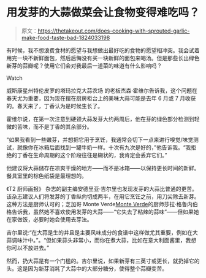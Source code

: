 # 用发芽的大蒜做菜会让食物变得难吃吗？

> 原文：<https://thetakeout.com/does-cooking-with-sprouted-garlic-make-food-taste-bad-1824033198>

有时候，我不想浪费食材的愿望与我想做出最好吃的食物的愿望相冲突。我会试着用完一块不新鲜面包，然后后悔没有买一块新鲜的面包来喝汤。但是那些长出绿色新芽的蒜瓣呢？使用它们会对我最后一道菜的味道有什么影响吗？

Watch

威斯康星州特伦皮罗的塔玛拉克大蒜农场 的老板杰森·霍维尔告诉我，这个问题在春天尤为重要，因为现在摆在厨房柜台上的美味大蒜可能是去年 6 月或 7 月收获的。春天来了，丁香认为是时候生长了。

霍维尔说，在第一次注意到硬颈大蒜发芽大约两周后，他在芽的绿色部分检测到轻微的苦味，而不是丁香的其余部分。

“如果我看到一些嫩芽，并想把它用于烹饪，我通常会切下一点来进行嗅觉/味觉测试，就像你在冰箱后面找到一罐牛奶一样。十次有九次是好的，”他告诉我。“我拒绝的丁香在生命周期的这个阶段往往是糊状的，我肯定会丢弃它们。”

他建议将大蒜储存在凉爽干燥的地方——而不是冰箱——以保持更长时间的新鲜。餐具室里的棕色纸袋是最理想的。

《T2 厨师画报》 杂志的副主编安德里亚·吉尔里也发现发芽的大蒜比普通的更苦。该杂志建议人们将发芽的丁香纵向切成两半，在用它烹饪之前，用刀尖除去新芽。这种方法是厨师认可的；芝加哥 Monte Verde[Monte Verde](http://monteverdechicago.com/)的厨师莎拉·格鲁内伯格告诉我，虽然她不喜欢使用发芽的大蒜——“它失去了粘辣的蒜味”——但如果她在家做饭，必要时她会使用去芽法。

吉尔里说:“在大蒜是生的并且是主要风味成分的食谱中这样做尤其重要，例如在大蒜调味汁中。”。“但如果蒜头非常小，而你在煮大蒜，比如在意大利面酱里，我想你可以不放进去。”

然而，扔大蒜是有一个门槛的。吉尔里说，如果新芽有三英寸或更长，就扔掉它的头。这是因为新芽消耗了大蒜中的大部分糖分，使得整个蒜瓣变苦。